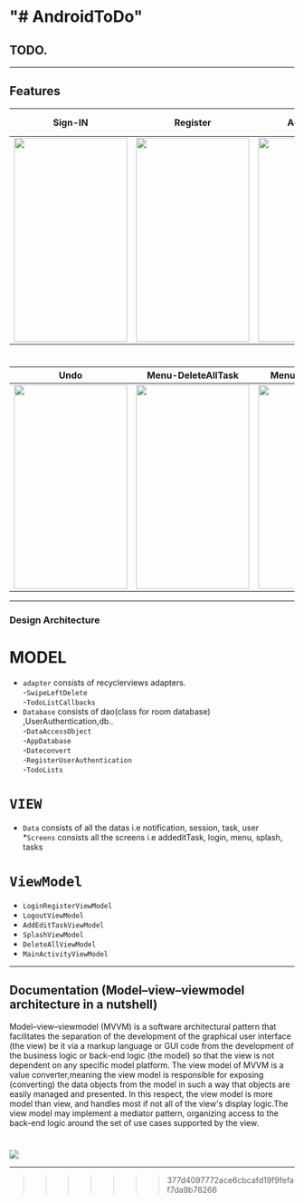 
"# AndroidToDo" 
=======
## TODO.



---

## Features
Sign-IN                   |  Register                    | Adding Task             |  Adding Task SpeechToText
:----------------------------:|:--------------------------------------:|:----------------------:|:-----------------
<img src = "https://i.imgur.com/BOhKlzZ.gif" width="200" height="360"> |<img src = "https://imgur.com/rdOwtfs.gif" width="200" height="360">|<img src = "https://imgur.com/30IPruO.gif" width="200" height="360">|<img src = "https://imgur.com/y02gh9g.gif" width="200" height="360">
 #
Undo         |  Menu-DeleteAllTask                  | Menu-ImplicitIntent|      Notificaton
:----------------------------:|:--------------------------------------:|:----------------------:|:-----------------
 <img src = "https://imgur.com/0gZC18P.gif" width="200" height="360"> |   <img src = "https://imgur.com/NrTgyDt.gif" width="200" height="360">        | <img src = "https://imgur.com/DxR9kMG.gif" width="200" height="360">   | <img src = "https://imgur.com/Ae44D3S.gif" width="200" height="360">
 ---

### Design Architecture 



# MODEL
* `adapter`  consists of recyclerviews adapters.<br>
-`SwipeLeftDelete`<br>
-`TodoListCallbacks`<br>
* `Database` consists of dao(class for room database) ,UserAuthentication,db..<br>
-`DataAccessObject`<br>
-`AppDatabase`<br>
-`Dateconvert`<br>
-`RegisterUserAuthentication`<br>
-`TodoLists`<br>


# `VIEW`

* `Data`  consists of all the datas i.e notification, session, task, user<br>
*`Screens` consists all the screens i.e addeditTask, login, menu, splash, tasks <br>



# `ViewModel`

* `LoginRegisterViewModel`  <br>
* `LogoutViewModel` <br>
* `AddEditTaskViewModel` <br>
* `SplashViewModel` <br>
* `DeleteAllViewModel` <br>
* `MainActivityViewModel` <br>

---

## Documentation (Model–view–viewmodel architecture in a nutshell) 
Model–view–viewmodel (MVVM) is a software architectural pattern that facilitates the separation of the development of the graphical user interface (the view) be it via a markup language or GUI code from the development of the business logic or back-end logic (the model) so that the view is not dependent on any specific model platform. The view model of MVVM is a value converter,meaning the view model is responsible for exposing (converting) the data objects from the model in such a way that objects are easily managed and presented. In this respect, the view model is more model than view, and handles most if not all of the view's display logic.The view model may implement a mediator pattern, organizing access to the back-end logic around the set of use cases supported by the view.
#
![](https://codelabs.developers.google.com/codelabs/android-room-with-a-view-kotlin/img/a7da8f5ea91bac52.png)

---
>>>>>>> 377d4097772ace6cbcafd19f9fefaf7da9b78266
